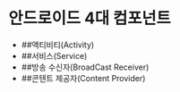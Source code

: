 # 안드로이드 4대 컴포넌트

* ##액티비티(Activity)
* ##서비스(Service)
* ##방송 수신자(BroadCast Receiver)
* ##콘텐트 제공자(Content Provider)
